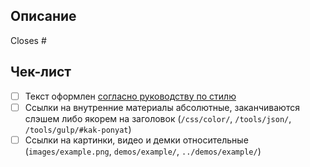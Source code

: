 ## Описание

<!-- Кратко опишите изменение -->

Closes #<!-- проставьте номер ишью, которое решает задача или удалите строку, если ишью нет -->

## Чек-лист

<!-- Список для самопроверки. Поможет вам подготовить пул-реквест для быстрого мёрджа. Часть пунктов может быть неактуальна для вашей задачи, просто отметьте их как сделанные -->

- [ ] Текст оформлен [согласно руководству по стилю](https://github.com/doka-guide/content/blob/main/docs/styleguide.md)
- [ ] Ссылки на внутренние материалы абсолютные, заканчиваются слэшем либо якорем на заголовок (`/css/color/`, `/tools/json/`, `/tools/gulp/#kak-ponyat`)
- [ ] Ссылки на картинки, видео и демки относительные (`images/example.png`, `demos/example/`, `../demos/example/`)
